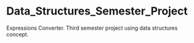 # Data_Structures_Semester_Project
Expressions Converter. Third semester project using data structures concept. 
